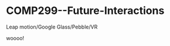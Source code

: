 COMP299--Future-Interactions
============================

Leap motion/Google Glass/Pebble/VR


woooo!